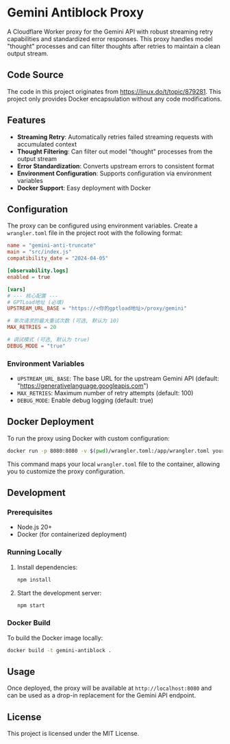 # Gemini Antiblock Proxy

A Cloudflare Worker proxy for the Gemini API with robust streaming retry capabilities and standardized error responses. This proxy handles model "thought" processes and can filter thoughts after retries to maintain a clean output stream.

## Code Source

The code in this project originates from https://linux.do/t/topic/879281. This project only provides Docker encapsulation without any code modifications.

## Features

- **Streaming Retry**: Automatically retries failed streaming requests with accumulated context
- **Thought Filtering**: Can filter out model "thought" processes from the output stream
- **Error Standardization**: Converts upstream errors to consistent format
- **Environment Configuration**: Supports configuration via environment variables
- **Docker Support**: Easy deployment with Docker

## Configuration

The proxy can be configured using environment variables. Create a `wrangler.toml` file in the project root with the following format:

```toml
name = "gemini-anti-truncate"
main = "src/index.js"
compatibility_date = "2024-04-05"

[observability.logs]
enabled = true

[vars]
# --- 核心配置 ---
# GPTLoad地址 (必填)
UPSTREAM_URL_BASE = "https://<你的gptload地址>/proxy/gemini"

# 单次请求的最大重试次数 (可选, 默认为 10)
MAX_RETRIES = 20

# 调试模式 (可选, 默认为 true)
DEBUG_MODE = "true"
```

### Environment Variables

- `UPSTREAM_URL_BASE`: The base URL for the upstream Gemini API (default: "https://generativelanguage.googleapis.com")
- `MAX_RETRIES`: Maximum number of retry attempts (default: 100)
- `DEBUG_MODE`: Enable debug logging (default: true)

## Docker Deployment

To run the proxy using Docker with custom configuration:

```bash
docker run -p 8080:8080 -v $(pwd)/wrangler.toml:/app/wrangler.toml your-dockerhub-username/gemini-antiblock:develop
```

This command maps your local `wrangler.toml` file to the container, allowing you to customize the proxy configuration.

## Development

### Prerequisites

- Node.js 20+
- Docker (for containerized deployment)

### Running Locally

1. Install dependencies:
   ```bash
   npm install
   ```

2. Start the development server:
   ```bash
   npm start
   ```

### Docker Build

To build the Docker image locally:

```bash
docker build -t gemini-antiblock .
```

## Usage

Once deployed, the proxy will be available at `http://localhost:8080` and can be used as a drop-in replacement for the Gemini API endpoint.

## License

This project is licensed under the MIT License.
